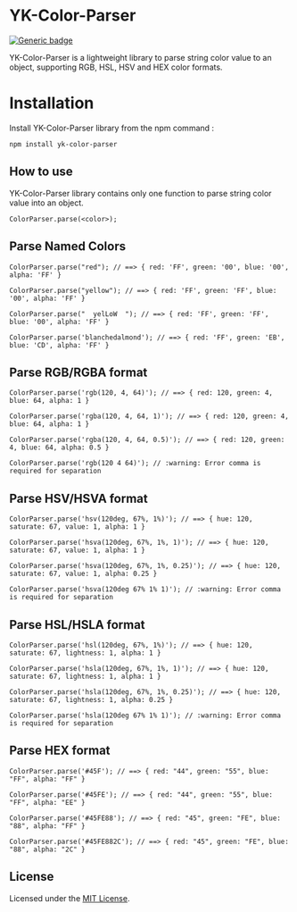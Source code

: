 # YK-Color-Parser
[![Generic badge](https://img.shields.io/badge/version-v1.0.0-green?style=flat-square)](https://www.npmjs.com/package/yk-color-parser)

YK-Color-Parser is a lightweight library to parse string color value to an object, supporting RGB, HSL, HSV and HEX color formats.

# Installation
Install YK-Color-Parser library from the npm command :
```
npm install yk-color-parser
```

## How to use

YK-Color-Parser library contains only one function to parse string color value into an object.
```
ColorParser.parse(<color>);
```

## Parse Named Colors

```
ColorParser.parse("red"); // ==> { red: 'FF', green: '00', blue: '00', alpha: 'FF' }

ColorParser.parse("yellow"); // ==> { red: 'FF', green: 'FF', blue: '00', alpha: 'FF' }

ColorParser.parse("  yelLoW  "); // ==> { red: 'FF', green: 'FF', blue: '00', alpha: 'FF' }

ColorParser.parse('blanchedalmond'); // ==> { red: 'FF', green: 'EB', blue: 'CD', alpha: 'FF' }
```

## Parse RGB/RGBA format

```
ColorParser.parse('rgb(120, 4, 64)'); // ==> { red: 120, green: 4, blue: 64, alpha: 1 }

ColorParser.parse('rgba(120, 4, 64, 1)'); // ==> { red: 120, green: 4, blue: 64, alpha: 1 }

ColorParser.parse('rgba(120, 4, 64, 0.5)'); // ==> { red: 120, green: 4, blue: 64, alpha: 0.5 }

ColorParser.parse('rgb(120 4 64)'); // :warning: Error comma is required for separation 
```

## Parse HSV/HSVA format

```
ColorParser.parse('hsv(120deg, 67%, 1%)'); // ==> { hue: 120, saturate: 67, value: 1, alpha: 1 }

ColorParser.parse('hsva(120deg, 67%, 1%, 1)'); // ==> { hue: 120, saturate: 67, value: 1, alpha: 1 }

ColorParser.parse('hsva(120deg, 67%, 1%, 0.25)'); // ==> { hue: 120, saturate: 67, value: 1, alpha: 0.25 }

ColorParser.parse('hsva(120deg 67% 1% 1)'); // :warning: Error comma is required for separation 
```

## Parse HSL/HSLA format

```
ColorParser.parse('hsl(120deg, 67%, 1%)'); // ==> { hue: 120, saturate: 67, lightness: 1, alpha: 1 }

ColorParser.parse('hsla(120deg, 67%, 1%, 1)'); // ==> { hue: 120, saturate: 67, lightness: 1, alpha: 1 }

ColorParser.parse('hsla(120deg, 67%, 1%, 0.25)'); // ==> { hue: 120, saturate: 67, lightness: 1, alpha: 0.25 }

ColorParser.parse('hsla(120deg 67% 1% 1)'); // :warning: Error comma is required for separation 
```

## Parse HEX format

```
ColorParser.parse('#45F'); // ==> { red: "44", green: "55", blue: "FF", alpha: "FF" }

ColorParser.parse('#45FE'); // ==> { red: "44", green: "55", blue: "FF", alpha: "EE" }

ColorParser.parse('#45FE88'); // ==> { red: "45", green: "FE", blue: "88", alpha: "FF" }

ColorParser.parse('#45FE882C'); // ==> { red: "45", green: "FE", blue: "88", alpha: "2C" }
```

## License

Licensed under the [MIT License](./LICENSE).